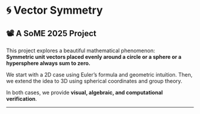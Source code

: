# 🌀 Vector Symmetry

## 📽️ A SoME 2025 Project  
This project explores a beautiful mathematical phenomenon:  
**Symmetric unit vectors placed evenly around a circle or a sphere or a hypersphere always sum to zero.**

We start with a 2D case using Euler’s formula and geometric intuition. Then, we extend the idea to 3D using spherical coordinates and group theory.  

In both cases, we provide **visual, algebraic, and computational verification**.

---

